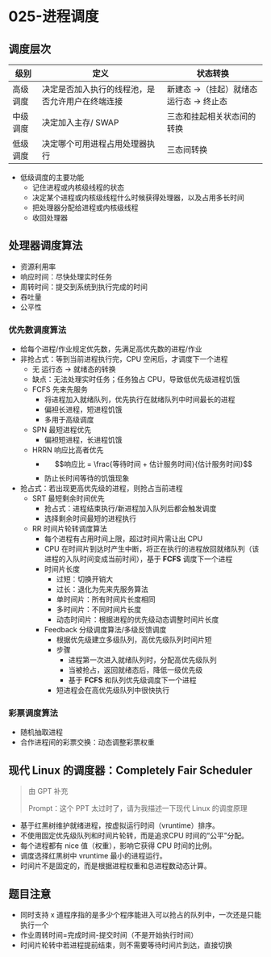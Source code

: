 # 025-进程调度

## 调度层次

| 级别   | 定义                       | 状态转换                     |
| ---- | ------------------------ | ------------------------ |
| 高级调度 | 决定是否加入执行的线程池，是否允许用户在终端连接 | 新建态 ->（挂起）就绪态 运行态 -> 终止态 |
| 中级调度 | 决定加入主存/ SWAP             | 三态和挂起相关状态间的转换            |
| 低级调度 | 决定哪个可用进程占用处理器执行          | 三态间转换                    |

* 低级调度的主要功能
  * 记住进程或内核级线程的状态
  * 决定某个进程或内核级线程什么时候获得处理器，以及占用多长时间
  * 把处理器分配给进程或内核级线程
  * 收回处理器

## 处理器调度算法

* 资源利用率
* 响应时间：尽快处理实时任务
* 周转时间：提交到系统到执行完成的时间
* 吞吐量
* 公平性

### 优先数调度算法

* 给每个进程/作业规定优先数，先满足高优先数的进程/作业
* 非抢占式：等到当前进程执行完，CPU 空闲后，才调度下一个进程
  * 无 运行态 -> 就绪态的转换
  * 缺点：无法处理实时任务；任务独占 CPU，导致低优先级进程饥饿
  * FCFS 先来先服务
    * 将进程加入就绪队列，优先执行在就绪队列中时间最长的进程
    * 偏袒长进程，短进程饥饿
    * 多用于高级调度
  * SPN 最短进程优先
    * 偏袒短进程，长进程饥饿
  * HRRN 响应比高者优先
    * $$响应比 = \frac{等待时间 + 估计服务时间}{估计服务时间}$$
    * 防止长时间等待的饥饿现象
* 抢占式：若出现更高优先级的进程，则抢占当前进程
  * SRT 最短剩余时间优先
    * 抢占式：进程结束执行/新进程加入队列后都会触发调度
    * 选择剩余时间最短的进程执行
  * RR 时间片轮转调度算法
    * 每个进程有占用时间上限，超过时间片需让出 CPU
    * CPU 在时间片到达时产生中断，将正在执行的进程放回就绪队列（该进程的入队时间变成当前时间），基于 **FCFS** 调度下一个进程
    * 时间片长度
      * 过短：切换开销大
      * 过长：退化为先来先服务算法
      * 单时间片：所有时间片长度相同
      * 多时间片：不同时间片长度
      * 动态时间片：根据进程的优先级动态调整时间片长度
    * Feedback 分级调度算法/多级反馈调度
      * 根据优先级建立多级队列，高优先级队列时间片短
      * 步骤
        * 进程第一次进入就绪队列时，分配高优先级队列
        * 当被抢占，返回就绪态后，降低一级优先级
        * 基于 **FCFS** 和队列优先级调度下一个进程
      * 短进程会在高优先级队列中很快执行

### 彩票调度算法

* 随机抽取进程
* 合作进程间的彩票交换：动态调整彩票权重

## 现代 Linux 的调度器：Completely Fair Scheduler

> 由 GPT 补充
>
> Prompt：这个 PPT 太过时了，请为我描述一下现代 Linux 的调度原理

* 基于红黑树维护就绪进程，按虚拟运行时间（vruntime）排序。
* 不使用固定优先级队列和时间片轮转，而是追求CPU 时间的“公平”分配。
* 每个进程都有 nice 值（权重），影响它获得 CPU 时间的比例。
* 调度选择红黑树中 vruntime 最小的进程运行。
* 时间片不是固定的，而是根据进程权重和总进程数动态计算。

## 题目注意

* 同时支持 x 道程序指的是多少个程序能进入可以抢占的队列中，一次还是只能执行一个
* 作业周转时间=完成时间-提交时间（不是开始执行时间）
* 时间片轮转中若进程提前结束，则不需要等待时间片到达，直接切换
